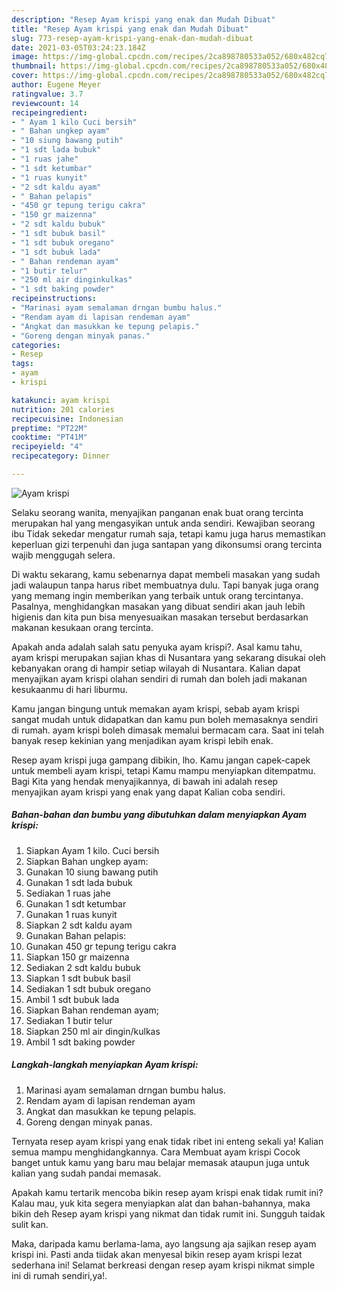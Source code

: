 ```yaml
---
description: "Resep Ayam krispi yang enak dan Mudah Dibuat"
title: "Resep Ayam krispi yang enak dan Mudah Dibuat"
slug: 773-resep-ayam-krispi-yang-enak-dan-mudah-dibuat
date: 2021-03-05T03:24:23.184Z
image: https://img-global.cpcdn.com/recipes/2ca898780533a052/680x482cq70/ayam-krispi-foto-resep-utama.jpg
thumbnail: https://img-global.cpcdn.com/recipes/2ca898780533a052/680x482cq70/ayam-krispi-foto-resep-utama.jpg
cover: https://img-global.cpcdn.com/recipes/2ca898780533a052/680x482cq70/ayam-krispi-foto-resep-utama.jpg
author: Eugene Meyer
ratingvalue: 3.7
reviewcount: 14
recipeingredient:
- " Ayam 1 kilo Cuci bersih"
- " Bahan ungkep ayam"
- "10 siung bawang putih"
- "1 sdt lada bubuk"
- "1 ruas jahe"
- "1 sdt ketumbar"
- "1 ruas kunyit"
- "2 sdt kaldu ayam"
- " Bahan pelapis"
- "450 gr tepung terigu cakra"
- "150 gr maizenna"
- "2 sdt kaldu bubuk"
- "1 sdt bubuk basil"
- "1 sdt bubuk oregano"
- "1 sdt bubuk lada"
- " Bahan rendeman ayam"
- "1 butir telur"
- "250 ml air dinginkulkas"
- "1 sdt baking powder"
recipeinstructions:
- "Marinasi ayam semalaman drngan bumbu halus."
- "Rendam ayam di lapisan rendeman ayam"
- "Angkat dan masukkan ke tepung pelapis."
- "Goreng dengan minyak panas."
categories:
- Resep
tags:
- ayam
- krispi

katakunci: ayam krispi 
nutrition: 201 calories
recipecuisine: Indonesian
preptime: "PT22M"
cooktime: "PT41M"
recipeyield: "4"
recipecategory: Dinner

---
```



![Ayam krispi](https://img-global.cpcdn.com/recipes/2ca898780533a052/680x482cq70/ayam-krispi-foto-resep-utama.jpg)

Selaku seorang wanita, menyajikan panganan enak buat orang tercinta merupakan hal yang mengasyikan untuk anda sendiri. Kewajiban seorang ibu Tidak sekedar mengatur rumah saja, tetapi kamu juga harus memastikan keperluan gizi terpenuhi dan juga santapan yang dikonsumsi orang tercinta wajib menggugah selera.

Di waktu  sekarang, kamu sebenarnya dapat membeli masakan yang sudah jadi walaupun tanpa harus ribet membuatnya dulu. Tapi banyak juga orang yang memang ingin memberikan yang terbaik untuk orang tercintanya. Pasalnya, menghidangkan masakan yang dibuat sendiri akan jauh lebih higienis dan kita pun bisa menyesuaikan masakan tersebut berdasarkan makanan kesukaan orang tercinta. 



Apakah anda adalah salah satu penyuka ayam krispi?. Asal kamu tahu, ayam krispi merupakan sajian khas di Nusantara yang sekarang disukai oleh kebanyakan orang di hampir setiap wilayah di Nusantara. Kalian dapat menyajikan ayam krispi olahan sendiri di rumah dan boleh jadi makanan kesukaanmu di hari liburmu.

Kamu jangan bingung untuk memakan ayam krispi, sebab ayam krispi sangat mudah untuk didapatkan dan kamu pun boleh memasaknya sendiri di rumah. ayam krispi boleh dimasak memalui bermacam cara. Saat ini telah banyak resep kekinian yang menjadikan ayam krispi lebih enak.

Resep ayam krispi juga gampang dibikin, lho. Kamu jangan capek-capek untuk membeli ayam krispi, tetapi Kamu mampu menyiapkan ditempatmu. Bagi Kita yang hendak menyajikannya, di bawah ini adalah resep menyajikan ayam krispi yang enak yang dapat Kalian coba sendiri.

<!--inarticleads1-->

##### Bahan-bahan dan bumbu yang dibutuhkan dalam menyiapkan Ayam krispi:

1. Siapkan  Ayam 1 kilo. Cuci bersih
1. Siapkan  Bahan ungkep ayam:
1. Gunakan 10 siung bawang putih
1. Gunakan 1 sdt lada bubuk
1. Sediakan 1 ruas jahe
1. Gunakan 1 sdt ketumbar
1. Gunakan 1 ruas kunyit
1. Siapkan 2 sdt kaldu ayam
1. Gunakan  Bahan pelapis:
1. Gunakan 450 gr tepung terigu cakra
1. Siapkan 150 gr maizenna
1. Sediakan 2 sdt kaldu bubuk
1. Siapkan 1 sdt bubuk basil
1. Sediakan 1 sdt bubuk oregano
1. Ambil 1 sdt bubuk lada
1. Siapkan  Bahan rendeman ayam;
1. Sediakan 1 butir telur
1. Siapkan 250 ml air dingin/kulkas
1. Ambil 1 sdt baking powder




<!--inarticleads2-->

##### Langkah-langkah menyiapkan Ayam krispi:

1. Marinasi ayam semalaman drngan bumbu halus.
1. Rendam ayam di lapisan rendeman ayam
1. Angkat dan masukkan ke tepung pelapis.
1. Goreng dengan minyak panas.




Ternyata resep ayam krispi yang enak tidak ribet ini enteng sekali ya! Kalian semua mampu menghidangkannya. Cara Membuat ayam krispi Cocok banget untuk kamu yang baru mau belajar memasak ataupun juga untuk kalian yang sudah pandai memasak.

Apakah kamu tertarik mencoba bikin resep ayam krispi enak tidak rumit ini? Kalau mau, yuk kita segera menyiapkan alat dan bahan-bahannya, maka bikin deh Resep ayam krispi yang nikmat dan tidak rumit ini. Sungguh taidak sulit kan. 

Maka, daripada kamu berlama-lama, ayo langsung aja sajikan resep ayam krispi ini. Pasti anda tiidak akan menyesal bikin resep ayam krispi lezat sederhana ini! Selamat berkreasi dengan resep ayam krispi nikmat simple ini di rumah sendiri,ya!.

